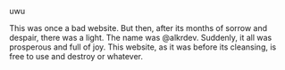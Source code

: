 uwu

This was once a bad website. But then, after its months of sorrow and despair, there was a light. The name was @alkrdev. Suddenly, it all was prosperous and full of joy. This website, as it was before its cleansing, is free to use and destroy or whatever.
